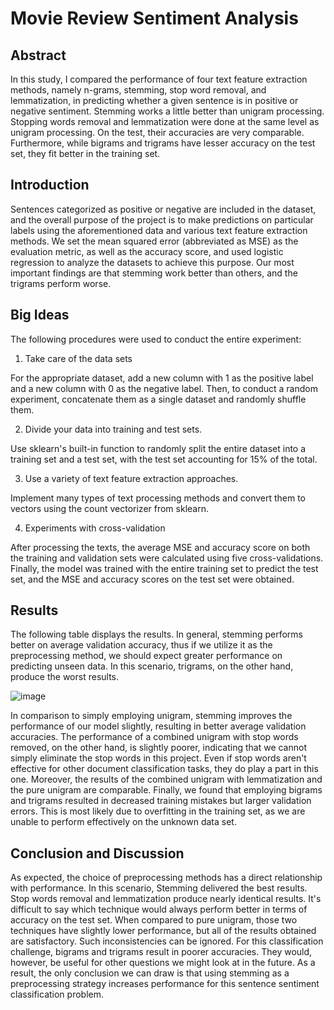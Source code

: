 # Movie Review Sentiment Analysis
## Abstract
In this study, I compared the performance of four text feature extraction methods, namely n-grams, stemming, stop word removal, and lemmatization, in predicting whether a given sentence is in positive or negative sentiment. Stemming works a little better than unigram processing. Stopping words removal and lemmatization were done at the same level as unigram processing. On the test, their accuracies are very comparable. Furthermore, while bigrams and trigrams have lesser accuracy on the test set, they fit better in the training set.

## Introduction
Sentences categorized as positive or negative are included in the dataset, and the overall purpose of the project is to make predictions on particular labels using the aforementioned data and various text feature extraction methods. We set the mean squared error (abbreviated as MSE) as the evaluation metric, as well as the accuracy score, and used logistic regression to analyze the datasets to achieve this purpose. Our most important findings are that stemming work better than others, and the trigrams perform worse.

## Big Ideas
The following procedures were used to conduct the entire experiment: 

1. Take care of the data sets
  
  For the appropriate dataset, add a new column with 1 as the positive label and a new column with 0 as the negative label. Then, to conduct a random experiment, concatenate them as a single dataset and randomly shuffle them.
  
2. Divide your data into training and test sets.
  
  Use sklearn's built-in function to randomly split the entire dataset into a training set and a test set, with the test set accounting for 15% of the total.

3. Use a variety of text feature extraction approaches.
  
  Implement many types of text processing methods and convert them to vectors using the count vectorizer from sklearn.

4. Experiments with cross-validation
  
  After processing the texts, the average MSE and accuracy score on both the training and validation sets were calculated using five cross-validations. Finally, the model was trained with the entire training set to predict the test set, and the MSE and accuracy scores on the test set were obtained.

## Results
The following table displays the results. In general, stemming performs better on average validation accuracy, thus if we utilize it as the preprocessing method, we should expect greater performance on predicting unseen data. In this scenario, trigrams, on the other hand, produce the worst results.

![image](https://user-images.githubusercontent.com/68981504/148472131-80747143-1c1a-437d-b80a-9f37f40c913c.png)

In comparison to simply employing unigram, stemming improves the performance of our model slightly, resulting in better average validation accuracies. The performance of a combined unigram with stop words removed, on the other hand, is slightly poorer, indicating that we cannot simply eliminate the stop words in this project. Even if stop words aren't effective for other document classification tasks, they do play a part in this one. Moreover, the results of the combined unigram with lemmatization and the pure unigram are comparable. Finally, we found that employing bigrams and trigrams resulted in decreased training mistakes but larger validation errors. This is most likely due to overfitting in the training set, as we are unable to perform effectively on the unknown data set.

## Conclusion and Discussion
As expected, the choice of preprocessing methods has a direct relationship with performance. In this scenario, Stemming delivered the best results. Stop words removal and lemmatization produce nearly identical results. It's difficult to say which technique would always perform better in terms of accuracy on the test set. When compared to pure unigram, those two techniques have slightly lower performance, but all of the results obtained are satisfactory. Such inconsistencies can be ignored. For this classification challenge, bigrams and trigrams result in poorer accuracies. They would, however, be useful for other questions we might look at in the future. As a result, the only conclusion we can draw is that using stemming as a preprocessing strategy increases performance for this sentence sentiment classification problem.
